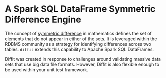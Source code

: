# A Spark SQL DataFrame Symmetric Difference Engine

The concept of [symmetric difference](https://en.wikipedia.org/wiki/Symmetric_difference) in
mathematics defines the set of elements that do not appear in either of the sets. It is leveraged
within the RDBMS community as a strategy for identifying differences across two tables. `diffit`
extends this capability to Apache Spark SQL DataFrames.

Diffit was created in response to challenges around validating massive data sets that use big data
file formats. However, Diffit is also flexible enough to be used within your unit test framework.
